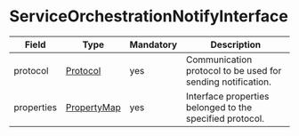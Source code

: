 # ServiceOrchestrationNotifyInterface

Field | Type | Mandatory | Description
--- | --- | --- | ---
protocol | [Protocol](../primitives.md#protocol) | yes | Communication protocol to be used for sending notification.
properties | [PropertyMap](../data-models/property-map.md) | yes | Interface properties belonged to the specified protocol.